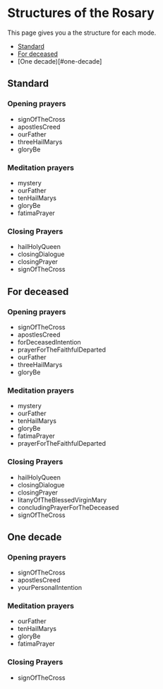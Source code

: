 # Structures of the Rosary

This page gives you a the structure for each mode.

- [Standard](#standard)
- [For deceased](#for-deceased)
- [One decade)[#one-decade]

## Standard
### Opening prayers
- signOfTheCross
- apostlesCreed
- ourFather
- threeHailMarys
- gloryBe

### Meditation prayers
- mystery
- ourFather
- tenHailMarys
- gloryBe
- fatimaPrayer

### Closing Prayers
- hailHolyQueen
- closingDialogue
- closingPrayer
- signOfTheCross

## For deceased
### Opening prayers
- signOfTheCross
- apostlesCreed
- forDeceasedIntention
- prayerForTheFaithfulDeparted
- ourFather
- threeHailMarys
- gloryBe

### Meditation prayers
- mystery
- ourFather
- tenHailMarys
- gloryBe
- fatimaPrayer
- prayerForTheFaithfulDeparted

### Closing Prayers
- hailHolyQueen
- closingDialogue
- closingPrayer
- litanyOfTheBlessedVirginMary
- concludingPrayerForTheDeceased
- signOfTheCross

## One decade
### Opening prayers
- signOfTheCross
- apostlesCreed
- yourPersonalIntention

### Meditation prayers
- ourFather
- tenHailMarys
- gloryBe
- fatimaPrayer

### Closing Prayers
- signOfTheCross
